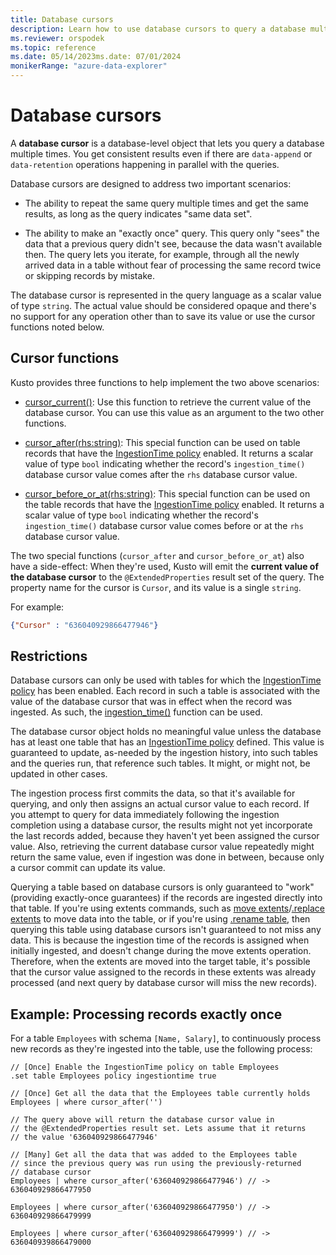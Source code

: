 ```yaml
---
title: Database cursors
description: Learn how to use database cursors to query a database multiple times.
ms.reviewer: orspodek
ms.topic: reference
ms.date: 05/14/2023ms.date: 07/01/2024
monikerRange: "azure-data-explorer"
---
```

# Database cursors

A **database cursor** is a database-level object that lets you query a database multiple times. You get consistent results even if there are `data-append` or `data-retention` operations happening in parallel with the queries.

Database cursors are designed to address two important scenarios:

* The ability to repeat the same query multiple times and get the same results,
  as long as the query indicates "same data set".

* The ability to make an "exactly once" query. This query only "sees" the
   data that a previous query didn't see, because the data wasn't available then.
   The query lets you iterate, for example, through all the newly arrived data in a table without fear of processing the same record twice or skipping records by mistake.

The database cursor is represented in the query language as a scalar value of type
`string`. The actual value should be considered opaque and there's no support
for any operation other than to save its value or use the cursor functions
noted below.

## Cursor functions

Kusto provides three functions to help implement the two above scenarios:

* [cursor_current()](../query/cursor-current.md):
   Use this function to retrieve the current value of the database cursor.
   You can use this value as an argument to the two other functions.

* [cursor_after(rhs:string)](../query/cursor-after-function.md):
   This special function can be used on table records that have the
   [IngestionTime policy](show-table-ingestion-time-policy-command.md) enabled. It returns
   a scalar value of type `bool` indicating whether the record's `ingestion_time()`
   database cursor value comes after the `rhs` database cursor value.

* [cursor_before_or_at(rhs:string)](../query/cursor-before-or-at-function.md):
   This special function can be used on the table records that have the
   [IngestionTime policy](show-table-ingestion-time-policy-command.md) enabled. It returns
   a scalar value of type `bool` indicating whether the record's `ingestion_time()`
   database cursor value comes before or at the `rhs` database cursor value.

The two special functions (`cursor_after` and `cursor_before_or_at`) also have
a side-effect: When they're used, Kusto will emit the **current value of the database cursor** to the `@ExtendedProperties` result set of the query. The property name for the cursor is `Cursor`, and its value is a single `string`. 

For example:

```json
{"Cursor" : "636040929866477946"}
```

## Restrictions

Database cursors can only be used with tables for which the
[IngestionTime policy](show-table-ingestion-time-policy-command.md)
has been enabled. Each record in such a table is associated with the
value of the database cursor that was in effect when the record was ingested.
As such, the [ingestion_time()](../query/ingestion-time-function.md)
function can be used.

The database cursor object holds no meaningful value unless the database has at least one table that has an [IngestionTime policy](show-table-ingestion-time-policy-command.md) defined.
This value is guaranteed to update, as-needed by the ingestion history, into such tables and the queries run, that reference such tables. It might, or might not, be updated in other cases.

The ingestion process first commits the data, so that it's available for querying, and only then assigns an actual cursor value to each record. If you attempt to query for data immediately following the ingestion completion using a database cursor, the results might not yet incorporate the last records added, because they haven't yet been assigned the cursor value. Also, retrieving the current database cursor value repeatedly might return the same value, even if ingestion was done in between, because only a cursor commit can update its value.

Querying a table based on database cursors is only guaranteed to "work" (providing exactly-once guarantees) if the records are ingested directly into that table. If you're using extents commands, such as [move extents](move-extents.md)/[.replace extents](replace-extents.md) to move data into the table, or if you're using [.rename table](rename-table-command.md), then querying this table using database cursors isn't guaranteed to not miss any data. This is because the ingestion time of the records is assigned when initially ingested, and doesn't change during the move extents operation.
Therefore, when the extents are moved into the target table, it's possible that the cursor value assigned to the records in these extents was already processed (and next query by database cursor will miss the new records).

## Example: Processing records exactly once

For a table `Employees` with schema `[Name, Salary]`, to continuously process new records as they're ingested into the table, use the following process:

```kusto
// [Once] Enable the IngestionTime policy on table Employees
.set table Employees policy ingestiontime true

// [Once] Get all the data that the Employees table currently holds 
Employees | where cursor_after('')

// The query above will return the database cursor value in
// the @ExtendedProperties result set. Lets assume that it returns
// the value '636040929866477946'

// [Many] Get all the data that was added to the Employees table
// since the previous query was run using the previously-returned
// database cursor 
Employees | where cursor_after('636040929866477946') // -> 636040929866477950

Employees | where cursor_after('636040929866477950') // -> 636040929866479999

Employees | where cursor_after('636040929866479999') // -> 636040939866479000
```